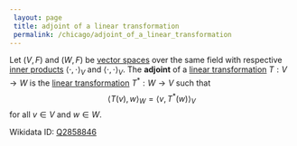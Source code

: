 ```yaml
---
 layout: page
 title: adjoint of a linear transformation
 permalink: /chicago/adjoint_of_a_linear_transformation
---
```



Let $(V,F)$ and $(W,F)$ be [vector spaces](https://mathgloss.github.io/MathGloss/chicago/vector_space) over the same field with respective [inner products](https://mathgloss.github.io/MathGloss/chicago/inner_product) $\langle\cdot,\cdot\rangle_V$ and $\langle\cdot,\cdot\rangle_V$. The **adjoint** of a [linear transformation](https://mathgloss.github.io/MathGloss/chicago/linear_transformation) $T:V\to W$ is the [linear transformation](https://mathgloss.github.io/MathGloss/chicago/linear_transformation) $T^*: W \to V$ such that $$\langle T(v), w\rangle_W = \langle v, T^*(w)\rangle_V$$ for all $v \in V$ and $w \in W$.

Wikidata ID: [Q2858846](https://www.wikidata.org/wiki/Q2858846)